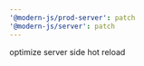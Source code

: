 ```yaml
---
'@modern-js/prod-server': patch
'@modern-js/server': patch
---
```


optimize server side hot reload
